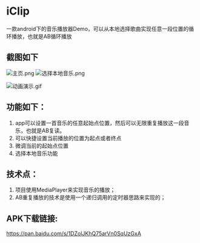 # iClip
一款android下的音乐播放器Demo，可以从本地选择歌曲实现任意一段位置的循环播放，也就是AB循环播放

## 截图如下
![主页.png](https://upload-images.jianshu.io/upload_images/2312237-ad7f852e78a7e2a2.png?imageMogr2/auto-orient/strip%7CimageView2/2/w/1240)
![选择本地音乐.png](https://upload-images.jianshu.io/upload_images/2312237-52bfd37f50889608.png?imageMogr2/auto-orient/strip%7CimageView2/2/w/1240)

![动画演示.gif](https://upload-images.jianshu.io/upload_images/2312237-d3cf9054c7df98a7.gif?imageMogr2/auto-orient/strip)


## 功能如下：
1. app可以设置一首音乐的任意起始点位置，然后可以无限重复播放这一段音乐，也就是AB复读。
2. 可以快捷设置当前播放的位置为起点或者终点
3. 微调当前的起始点位置
4. 选择本地音乐功能

## 技术点：
1. 项目使用MediaPlayer来实现音乐的播放；
2. AB重复播放的技术是使用一个递归调用的定时器思路来实现的；
## APK下载链接:
https://pan.baidu.com/s/1DZolJKhQ75arVn0SqUzGxA


